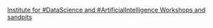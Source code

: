 [Institute for #DataScience and #ArtificialIntelligence   Workshops and sandpits](https://qi.tc/qi/118145)